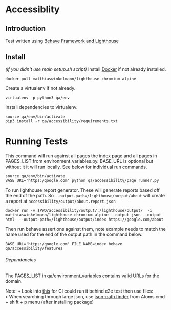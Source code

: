 # Accessiblity

## Introduction

Test written using [Behave Framework](http://pythonhosted.org/behave/) and [Lighthouse](https://github.com/GoogleChrome/lighthouse)


## Install
*(if you didn't use main setup.sh script)*
Install [Docker](https://store.docker.com/editions/community/docker-ce-desktop-mac) if not already installed.
```
docker pull matthiaswinkelmann/lighthouse-chromium-alpine
```
Create a virtualenv if not already.
```
virtualenv -p python3 qa/env
```
Install dependencies to virtualenv.
```
source qa/env/bin/activate
pip3 install -r qa/accessibility/requirements.txt
```

# Running Tests
This command will run against all pages the index page and all pages in PAGES_LIST from environment_variables.py. BASE_URL is optional but without it it will run locally. See below for individual run commands.
```
source qa/env/bin/activate
BASE_URL='https:/google.com' python qa/accessibility/page_runner.py
```


To run lighthouse report generator. These will generate reports based off the end of the path. So ```--output-path=/lighthouse/output/about``` will create a report at ```accessibility/output/about.report.json```
```
docker run -v $PWD/accessibility/output/:/lighthouse/output/  -i matthiaswinkelmann/lighthouse-chromium-alpine --output json --output html  --output-path=/lighthouse/output/index https://google.com/about
```

Then run behave assertions against them, note example needs to match the name used for the end of the output path in the command below.
```
BASE_URL='https:/google.com' FILE_NAME=index behave qa/accessibility/features
```

###### Dependancies

The PAGES_LIST in qa/environment_variables contains valid URLs for the domain.

Note:
• Look into [this](https://sites.google.com/a/chromium.org/chromedriver/logging/performance-log) for CI could run it behind e2e test then use files:
• When searching through large json, use [json-path finder](https://atom.io/packages/json-path-finder) from Atoms cmd + shift + p menu (after installing package)
